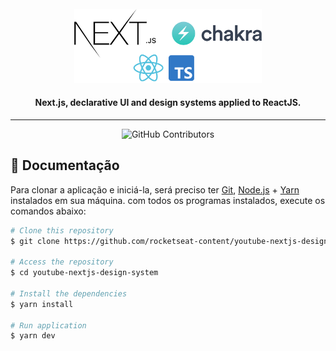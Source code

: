 <br>
<div align="center">
  <img width="300" alt="NextJS-ChakraUI" src="https://github.com/ericoalmeida/skylab/blob/master/.github/Nextjs-ChakraUI.png?raw=true" />

  <h4 align="center">
     Next.js, declarative UI and design systems applied to ReactJS.
  </h4>
</div>

---

<p align="center">
  <img alt="GitHub Contributors" src="https://img.shields.io/github/contributors/ericoalmeida/skylab" />
</p>

## 🚀 Documentação

Para clonar a aplicação e iniciá-la, será preciso ter [Git](https://git-scm.com), [Node.js](https://nodejs.org) + [Yarn](https://yarnpkg.com) instalados em sua máquina. com todos os programas instalados, execute os comandos abaixo:

```bash
# Clone this repository
$ git clone https://github.com/rocketseat-content/youtube-nextjs-design-system

# Access the repository
$ cd youtube-nextjs-design-system

# Install the dependencies
$ yarn install

# Run application
$ yarn dev
```
